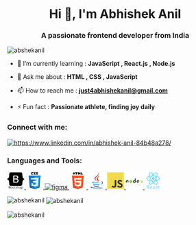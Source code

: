 <h1 align="center">Hi 👋, I'm Abhishek Anil</h1>
<h3 align="center">A passionate frontend developer from India</h3>


<p align="left"> <img src="https://komarev.com/ghpvc/?username=abshekanil&label=Profile%20views&color=0e75b6&style=flat" alt="abshekanil" /> </p>

- 🌱 I’m currently learning : **JavaScript , React.js , Node.js**

- 💬 Ask me about : **HTML , CSS , JavaScript**

- 📫 How to reach me : **just4abhishekanil@gmail.com**

- ⚡ Fun fact : **Passionate athlete, finding joy daily**

<h3 align="left">Connect with me:</h3>
<p align="left">
<a href="https://www.linkedin.com/in/abhishek-anil-84b48a278/" target="blank"><img align="center" src="https://raw.githubusercontent.com/rahuldkjain/github-profile-readme-generator/master/src/images/icons/Social/linked-in-alt.svg" alt="https://www.linkedin.com/in/abhishek-anil-84b48a278/" height="30" width="40" /></a>
</p>

<h3 align="left">Languages and Tools:</h3>
<p align="left"> <a href="https://getbootstrap.com" target="_blank" rel="noreferrer"> <img src="https://raw.githubusercontent.com/devicons/devicon/master/icons/bootstrap/bootstrap-plain-wordmark.svg" alt="bootstrap" width="40" height="40"/> </a> <a href="https://www.w3schools.com/css/" target="_blank" rel="noreferrer"> <img src="https://raw.githubusercontent.com/devicons/devicon/master/icons/css3/css3-original-wordmark.svg" alt="css3" width="40" height="40"/> </a> <a href="https://www.figma.com/" target="_blank" rel="noreferrer"> <img src="https://www.vectorlogo.zone/logos/figma/figma-icon.svg" alt="figma" width="40" height="40"/> </a> <a href="https://www.w3.org/html/" target="_blank" rel="noreferrer"> <img src="https://raw.githubusercontent.com/devicons/devicon/master/icons/html5/html5-original-wordmark.svg" alt="html5" width="40" height="40"/> </a> <a href="https://www.java.com" target="_blank" rel="noreferrer"> <img src="https://raw.githubusercontent.com/devicons/devicon/master/icons/java/java-original.svg" alt="java" width="40" height="40"/> </a> <a href="https://developer.mozilla.org/en-US/docs/Web/JavaScript" target="_blank" rel="noreferrer"> <img src="https://raw.githubusercontent.com/devicons/devicon/master/icons/javascript/javascript-original.svg" alt="javascript" width="40" height="40"/> </a> <a href="https://nodejs.org" target="_blank" rel="noreferrer"> <img src="https://raw.githubusercontent.com/devicons/devicon/master/icons/nodejs/nodejs-original-wordmark.svg" alt="nodejs" width="40" height="40"/> </a> <a href="https://reactjs.org/" target="_blank" rel="noreferrer"> <img src="https://raw.githubusercontent.com/devicons/devicon/master/icons/react/react-original-wordmark.svg" alt="react" width="40" height="40"/> </a> </p>

<p><img align="left" src="https://github-readme-stats.vercel.app/api/top-langs?username=abshekanil&show_icons=true&locale=en&layout=compact" alt="abshekanil" /></p>

<p>&nbsp;<img align="center" src="https://github-readme-stats.vercel.app/api?username=abshekanil&show_icons=true&locale=en" alt="abshekanil" /></p>

<p><img align="center" src="https://github-readme-streak-stats.herokuapp.com/?user=abshekanil&" alt="abshekanil" /></p>

